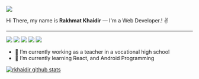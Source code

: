 ![](https://komarev.com/ghpvc/?username=rkhaidir&color=000000&label=Profile+Visit's)
<p align="justify">
Hi There, my name is <strong>Rakhmat Khaidir</strong> — I'm a Web Developer.! ✌️
</p>

---

![](https://img.shields.io/badge/-PHP-9d03fc?logo=PHP&logoColor=white)
![](https://img.shields.io/badge/-Laravel-fa4347?logo=Laravel&logoColor=white)
![](https://img.shields.io/badge/-Javascript-ffa200?logo=Javascript&logoColor=white)
![](https://img.shields.io/badge/-ReactJS-61DBFB?logo=React&logoColor=white)
![](https://img.shields.io/badge/-NodeJS-05f70d?logo=Node.js&logoColor=white)

<!--
Here are some ideas to get you started:
-->


- 🔭 I’m currently working as a teacher in a vocational high school
- 🌱 I’m currently learning React, and Android Programming
<!--
- 👯 I’m looking to collaborate on ...
- 🤔 I’m looking for help with ...
- 💬 Ask me about ...
- 📫 How to reach me: ...
- 😄 Pronouns: ...
- ⚡ Fun fact: ...
-->

[![rkhaidir github stats](https://github-readme-stats.vercel.app/api?username=rkhaidir)](https://github.com/anuraghazra/github-readme-stats)
